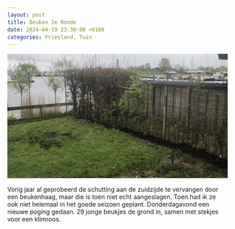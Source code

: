 ```yaml
---
layout: post
title: Beuken 2e Ronde
date: 2024-04-19 23:30:00 +0100
categories: Friesland, Tuin
---
```


![2024-04-19-beukenhaag](../assets/2024-04-19-beukenhaag.jpeg)

Vorig jaar al geprobeerd de schutting aan de zuidzijde te vervangen door een beukenhaag, maar die is toen niet echt aangeslagen. Toen had ik ze ook niet helemaal in het goede seizoen geplant. Donderdagavond een nieuwe poging gedaan. 29 jonge beukjes de grond in, samen met stekjes voor een klimroos.